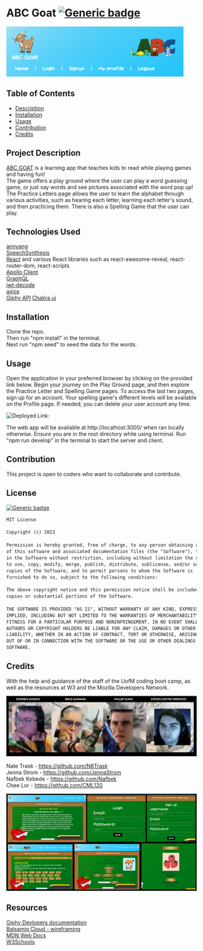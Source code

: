 # ABC Goat [![Generic badge](https://img.shields.io/badge/License-MIT-green.svg)](https://choosealicense.com/licenses/mit/.)

![Alt text](image-1.png)

## Table of Contents

- [Description](#project-description)
- [Installation](#installation)
- [Usage](#usage)
- [Contribution](#contribution)
- [Credits](#credits)

## Project Description

[ABC GOAT](https://abc-goat-ddaec4f82441.herokuapp.com/) is a learning app that teaches kids to read while playing games and having fun!  
The game offers a play ground where the user can play a word guessing game, or just say words and see pictures associated with the word pop up!  
The Practice Letters page allows the user to learn the alphabet through various activities, such as hearing each letter, learning each letter's sound, and then practicing them. There is also a Spelling Game that the user can play.

## Technologies Used

[annyang](https://www.npmjs.com/package/annyang)  
 [SpeechSynthesis](https://developer.mozilla.org/en-US/docs/Web/API/Web_Speech_API)  
 [React](https://react.dev/learn) and various React libraries such as react-awesome-reveal, react-router-dom, react-scripts  
 [Apollo Client](https://www.npmjs.com/package/@apollo/client)  
 [GraphQL](https://graphql.org/)  
 [jwt-decode](https://www.npmjs.com/package/jwt-decode)  
 [axios](https://www.npmjs.com/package/axios)  
 [Giphy API](https://developers.giphy.com/)
[Chakra ui](https://chakra-ui.com/)

## Installation

Clone the repo.  
 Then run "npm install" in the terminal.  
 Next run "npm seed" to seed the data for the words.

## Usage

Open the application in your preferred browser by clicking on the provided link below. Begin your journey on the Play Ground page, and then explore the Practice Letter and Spelling Game pages. To access the last two pages, sign up for an account. Your spelling game's different levels will be available on the Profile page. If needed, you can delete your user account any time.

![Deployed Link:](https://abc-goat-ddaec4f82441.herokuapp.com/)

The web app will be available at http://localhost:3000/ when ran locally otherwise. Ensure you are in the root directory while using terminal. Run "npm run develop" in the terminal to start the server and client.

## Contribution

This project is open to coders who want to collaborate and contribute.

## License

[![Generic badge](https://img.shields.io/badge/License-MIT-green.svg)](https://choosealicense.com/licenses/mit/.)

```md
MIT License

Copyright (c) 2023

Permission is hereby granted, free of charge, to any person obtaining a copy
of this software and associated documentation files (the "Software"), to deal
in the Software without restriction, including without limitation the rights
to use, copy, modify, merge, publish, distribute, sublicense, and/or sell
copies of the Software, and to permit persons to whom the Software is
furnished to do so, subject to the following conditions:

The above copyright notice and this permission notice shall be included in all
copies or substantial portions of the Software.

THE SOFTWARE IS PROVIDED "AS IS", WITHOUT WARRANTY OF ANY KIND, EXPRESS OR
IMPLIED, INCLUDING BUT NOT LIMITED TO THE WARRANTIES OF MERCHANTABILITY,
FITNESS FOR A PARTICULAR PURPOSE AND NONINFRINGEMENT. IN NO EVENT SHALL THE
AUTHORS OR COPYRIGHT HOLDERS BE LIABLE FOR ANY CLAIM, DAMAGES OR OTHER
LIABILITY, WHETHER IN AN ACTION OF CONTRACT, TORT OR OTHERWISE, ARISING FROM,
OUT OF OR IN CONNECTION WITH THE SOFTWARE OR THE USE OR OTHER DEALINGS IN THE
SOFTWARE.
```

## Credits

With the help and guidance of the staff of the UofM coding boot camp, as well as the resources at W3 and the Mozilla Developers Network.

![Alt text](image-3.png)

Nate Trask - https://github.com/N8Trask  
Jenna Strom - https://github.com/JennaStrom  
Nafbek Kebede - https://github.com/Nafbek  
Chee Lor - https://github.com/CML120

![Alt text](image.png)

## Resources

[Giphy Devlopers documentation](https://developers.giphy.com/docs/sdk/#webhttps://developer.mozilla.org/en-US/docs/Web/API/SpeechRecognition)  
[Balsamiq Cloud - wireframing](https://balsamiq.cloud/)  
[MDN Web Docs](https://developer.mozilla.org/en-US/)  
[W3Schools](https://www.w3schools.com/)
